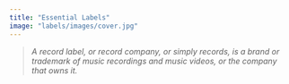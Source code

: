 ```yaml
---
title: "Essential Labels"
image: "labels/images/cover.jpg"
---
```


> *A record label, or record company, or simply records, is a brand or trademark of music recordings and music videos, or the company that owns it.*